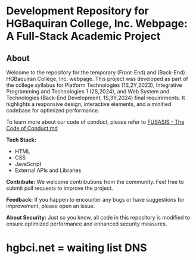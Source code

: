 # Development Repository for HGBaquiran College, Inc. Webpage: A Full-Stack Academic Project

## About

Welcome to the repository for the temporary (Front-End) and (Back-End) HGBaquiran College, Inc. webpage. This project was developed as part of the college syllabus for Platform Technologies (1S,2Y,2023), Integrative Programming and Technologies 1 (2S,2024), and Web System and Technologies (Back-End Development, 1S,3Y,2024) final requirements. It highlights a responsive design, interactive elements, and a minified codebase for optimized performance.

To learn more about our code of conduct, please refer to [FUSASIS - The Code of Conduct.md](https://github.com/jesusdiazjess/hgbc.edu.ph?tab=coc-ov-file)

**Tech Stack:**
- HTML
- CSS
- JavaScript
- External APIs and Libraries

**Contribute:**
We welcome contributions from the community. Feel free to submit pull requests to improve the project.

**Feedback:**
If you happen to encounter any bugs or have suggestions for improvement, please open an issue.

**About Security:**
Just so you know, all code in this repository is modified to ensure optimized performance and enhanced security measures.

# hgbci.net = waiting list DNS
